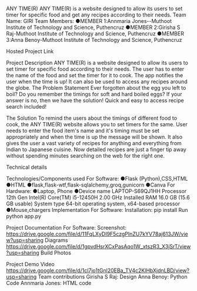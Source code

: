 ANY TIME(R)
ANY TIME(R) is a website designed to allow its users to set timer for specific food and get any recipes according to their needs.
Team Name: GIRI
Team Members:
●MEMBER 1:Annmaria Jones--Muthoot Institute of Technology and Science, Puthencruz
●MEMBER 2:Girisha S Raj-Muthoot Institute of Technology and Science, Puthencruz
●MEMBER 3:Anna Benoy-Muthoot Institute of Technology and Science, Puthencruz

Hosted Project Link

Project Description
ANY TIME(R) is a website designed to allow its users to set timer for specific food according to their needs. The user has to enter the name of the food and set the timer for it to cook. The app notifies the user when the time is up! It can also be used to access any recipes around the globe.
The Problem Statement 
Ever forgotten about the egg you left to boil? Do you remember the timings for soft and hard boiled eggs? If your answer is no, then we have the solution!
Quick and easy to access recipe search included!

The Solution 
To remind the users about the timings of different food to cook, the ANY TIME(R) website allows you to set timers for the same. User needs to enter the food item's name and it's timing must be set appropriately and when the time is up the message will be shown.
It also gives the user a vast variety of recipes for anything and everything from Indian to Japanese cuisine. Now detailed recipes are just a finger tip away without spending minutes searching on the web for the right one.

Technical details

Technologies/Components used
For Software:
         ●Flask (Python),CSS,HTML
         ●HTML
         ●flask,flask-wtf,flask-sqlalchemy,groq,gunicorn
         ●Canva
For Hardware:
         ●Laptop, Phone
         ●Device name	LAPTOP-S69QJ1HH
          Processor	12th Gen Intel(R) Core(TM) i5-12450H   2.00 GHz
          Installed RAM	16.0 GB (15.6 GB usable)
          System type	64-bit operating system, x64-based processor
         ●Mouse,chargers
Implementation
For Software: 
Installation:
pip install 
Run
python app.py

Project Documentation
For Software:
Screenshot:
https://drive.google.com/file/d/11FqLXyDI9F5czgPInZU7kYV78aj613JW/view?usp=sharing
Diagrams
https://drive.google.com/file/d/1gpvdHsrXCxPasAqo1W_xtszR3_X3jSrT/view?usp=sharing
Build Photos

Project  Demo
Video
https://drive.google.com/file/d/1cl7jo1tGnl20EBa_TV4c2KlHbXjdnLBD/view?usp=sharing
Team contributions
Girisha S Raj: Design 
Anna Benoy: Python Code
Annmaria Jones: HTML code
